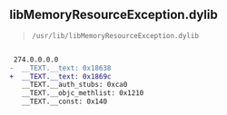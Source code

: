 ## libMemoryResourceException.dylib

> `/usr/lib/libMemoryResourceException.dylib`

```diff

 274.0.0.0.0
-  __TEXT.__text: 0x18638
+  __TEXT.__text: 0x1869c
   __TEXT.__auth_stubs: 0xca0
   __TEXT.__objc_methlist: 0x1210
   __TEXT.__const: 0x140

```
